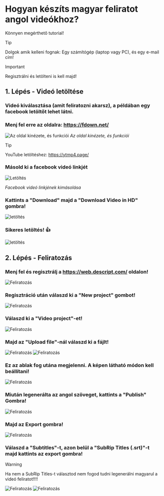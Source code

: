 # Hogyan készíts magyar feliratot angol videókhoz?
Könnyen megérthető tutorial!

> [!TIP]
> Dolgok amik kelleni fognak: Egy számítógép (laptop vagy PC), és egy e-mail cím!

> [!IMPORTANT]
> Regisztrálni és letölteni is kell majd!

## 1. Lépés - Videó letöltése
### Videó kiválasztása (amit feliratozni akarsz), a példában egy facebook letöltőt lehet látni.
### Menj fel erre az oldalra: https://fdown.net/
![Az oldal kinézete, és funkciói](https://i.imgur.com/uClDrpX.png)
*Az oldal kinézete, és funkciói*

> [!TIP]
> YouTube letöltéshez: https://ytmp4.page/

### Másold ki a facebook videó linkjét
![Letöltés](https://i.imgur.com/a5eyWV9.png)


*Facebook videó linkjének kimásolása*

### Kattints a "Download" majd a "Download Video in HD" gombra!
![letöltés](https://i.imgur.com/tGWi2wL.png)

### Sikeres letöltés! :+1:


![letöltés](https://i.imgur.com/92SfRwG.png)

## 2. Lépés - Feliratozás
### Menj fel és regisztrálj a https://web.descript.com/ oldalon! 
![Feliratozás](https://i.imgur.com/ivR8e6i.png)

### Regisztráció után válaszd ki a "New project" gombot!
![Feliratozás](https://i.imgur.com/G7PrCyS.png)

### Válaszd ki a "Video project"-et!

![Feliratozás](https://i.imgur.com/S3zEjZ8.png)

### Majd az "Upload file"-nál válaszd ki a fájlt!

![Feliratozás](https://i.imgur.com/IeScju8.png)
![Feliratozás](https://i.imgur.com/GblyB0t.png)

### Ez az ablak fog utána megjelenni. A képen látható módon kell beállítani!

![Feliratozás](https://i.imgur.com/Xl8eT7B.png)

### Miután legenerálta az angol szöveget, kattints a "Publish" Gombra!

![Feliratozás](https://i.imgur.com/O6Ssll4.png)

### Majd az Export gombra!
![Feliratozás](https://i.imgur.com/Mh26WSj.png)

### Válaszd a "Subtitles"-t, azon belül a "SubRip Titles (.srt)"-t majd kattints az export gombra!
> [!WARNING]
> Ha nem a SubRip Titles-t választod nem fogod tudni legenerálni magyarul a videó feliratot!!!!

![Feliratozás](https://i.imgur.com/C3FI31B.png)
![Feliratozás](https://i.imgur.com/ikRaaJq.png)
